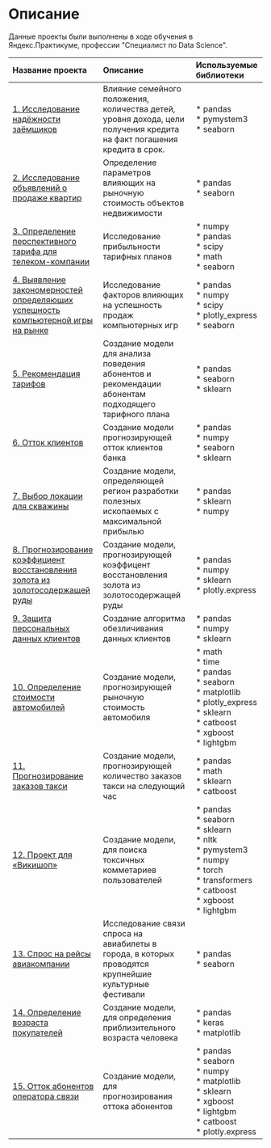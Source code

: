 # Описание #
Данные проекты были выполнены в ходе обучения в Яндекс.Практикуме, профессии "Специалист по Data Science".

| **Название проекта**                                                                                                                                                                                                                                                                                                                                                                                                                                                                                                                                                                                                                       | **Описание**                                                                                                           | **Используемые библиотеки** |
|:-------------------------------------------------------------------------------------------------------------------------------------------------------------------------------------------------------------------------------------------------------------------------------------------------------------------------------------------------------------------------------------------------------------------------------------------------------------------------------------------------------------------------------------------------------------------------------------------------------------------------------------------|:-----------------------------------------------------------------------------------------------------------------------| :------------------------- |
| [1. Исследование надёжности заёмщиков](https://github.com/parabatareek/DataScience/tree/main/Project%201%20-%20%D0%98%D1%81%D1%81%D0%BB%D0%B5%D0%B4%D0%BE%D0%B2%D0%B0%D0%BD%D0%B8%D0%B5%20%D0%BD%D0%B0%D0%B4%D1%91%D0%B6%D0%BD%D0%BE%D1%81%D1%82%D0%B8%20%D0%B7%D0%B0%D1%91%D0%BC%D1%89%D0%B8%D0%BA%D0%BE%D0%B2)                                                                                                                                                                                                                                                                                                                           | Влияние семейного положения, количества детей, уровня дохода, цели получения кредита на факт погашения кредита в срок. | * pandas<br> * pymystem3<br> * seaborn<br> |
| [2. Исследование объявлений о продаже квартир](https://github.com/parabatareek/DataScience/tree/main/Project%202%20-%20%D0%98%D1%81%D1%81%D0%BB%D0%B5%D0%B4%D0%BE%D0%B2%D0%B0%D0%BD%D0%B8%D0%B5%20%D0%BE%D0%B1%D1%8A%D1%8F%D0%B2%D0%BB%D0%B5%D0%BD%D0%B8%D0%B9%20%D0%BE%20%D0%BF%D1%80%D0%BE%D0%B4%D0%B0%D0%B6%D0%B5%20%D0%BA%D0%B2%D0%B0%D1%80%D1%82%D0%B8%D1%80)                                                                                                                                                                                                                                                                         | Определение параметров влияющих на рыночную стоимость объектов недвижимости                                            | * pandas<br> * seaborn<br> |
| [3. Определение перспективного тарифа для телеком-компании](https://github.com/parabatareek/DataScience/tree/main/Project%203%20-%20%D0%9E%D0%BF%D1%80%D0%B5%D0%B4%D0%B5%D0%BB%D0%B5%D0%BD%D0%B8%D0%B5%20%D0%BF%D0%B5%D1%80%D1%81%D0%BF%D0%B5%D0%BA%D1%82%D0%B8%D0%B2%D0%BD%D0%BE%D0%B3%D0%BE%20%D1%82%D0%B0%D1%80%D0%B8%D1%84%D0%B0%20%D0%B4%D0%BB%D1%8F%20%D1%82%D0%B5%D0%BB%D0%B5%D0%BA%D0%BE%D0%BC-%D0%BA%D0%BE%D0%BC%D0%BF%D0%B0%D0%BD%D0%B8%D0%B8)                                                                                                                                                                                   | Исследование прибыльности тарифных планов                                                                              | * numpy<br> * pandas<br> * scipy<br> * math<br> * seaborn<br> |
| [4. Выявление закономерностей определяющих успешность компьютерной игры на рынке](https://github.com/parabatareek/DataScience/tree/main/Project%204%20-%20%D0%92%D1%8B%D1%8F%D0%B2%D0%BB%D0%B5%D0%BD%D0%B8%D0%B5%20%D0%B7%D0%B0%D0%BA%D0%BE%D0%BD%D0%BE%D0%BC%D0%B5%D1%80%D0%BD%D0%BE%D1%81%D1%82%D0%B5%D0%B9%20%D0%BE%D0%BF%D1%80%D0%B5%D0%B4%D0%B5%D0%BB%D1%8F%D1%8E%D1%89%D0%B8%D1%85%20%D1%83%D1%81%D0%BF%D0%B5%D1%88%D0%BD%D0%BE%D1%81%D1%82%D1%8C%20%D0%BA%D0%BE%D0%BC%D0%BF%D1%8C%D1%8E%D1%82%D0%B5%D1%80%D0%BD%D0%BE%D0%B9%20%D0%B8%D0%B3%D1%80%D1%8B%20%D0%BD%D0%B0%20%D1%80%D1%8B%D0%BD%D0%BA%D0%B5)                             | Исследование факторов влияющих на успешность продаж компьютерных игр                                                   | * pandas<br> * numpy<br> * scipy<br> * plotly_express<br> * seaborn<br> |
| [5. Рекомендация тарифов](https://github.com/parabatareek/DataScience/tree/main/Project%205%20-%20%D0%9C%D0%BE%D0%B4%D0%B5%D0%BB%D1%8C%20%D1%80%D0%B5%D0%BA%D0%BE%D0%BC%D0%B5%D0%BD%D0%B4%D0%B0%D1%86%D0%B8%D0%B9%20%D1%82%D0%B0%D1%80%D0%B8%D1%84%D0%BD%D0%BE%D0%B3%D0%BE%20%D0%BF%D0%BB%D0%B0%D0%BD%D0%B0)                                                                                                                                                                                                                                                                                                                               | Создание модели для анализа поведения абонентов и рекомендации абонентам подходящего тарифного плана                   | * pandas<br> * seaborn<br> * sklearn |
| [6. Отток клиентов](https://github.com/parabatareek/DataScience/tree/main/Project%206%20-%20%D0%9C%D0%BE%D0%B4%D0%B5%D0%BB%D1%8C%20%D0%BF%D1%80%D0%BE%D0%B3%D0%BD%D0%BE%D0%B7%D0%B8%D1%80%D0%BE%D0%B2%D0%B0%D0%BD%D0%B8%D1%8F%20%D0%BE%D1%82%D1%82%D0%BE%D0%BA%D0%B0%20%D0%BA%D0%BB%D0%B8%D0%B5%D0%BD%D1%82%D0%BE%D0%B2%20%D0%B1%D0%B0%D0%BD%D0%BA%D0%B0)                                                                                                                                                                                                                                                                                  | Создание модели прогнозирующей отток клиентов банка                                                                    | * pandas<br> * numpy<br> * seaborn<br> * sklearn |
| [7. Выбор локации для скважины](https://github.com/parabatareek/DataScience/tree/main/Project%207%20-%20%D0%9C%D0%BE%D0%B4%D0%B5%D0%BB%D1%8C%20%D0%BF%D1%80%D0%BE%D0%B3%D0%BD%D0%BE%D0%B7%D0%B8%D1%80%D0%BE%D0%B2%D0%B0%D0%BD%D0%B8%D1%8F%20%D1%80%D0%B5%D0%B3%D0%B8%D0%BE%D0%BD%D0%B0%20%D1%80%D0%B0%D0%B7%D1%80%D0%B0%D0%B1%D0%BE%D1%82%D0%BA%D0%B8%20%D0%BF%D0%BE%D0%BB%D0%B5%D0%B7%D0%BD%D1%8B%D1%85%20%D0%B8%D1%81%D0%BA%D0%BE%D0%BF%D0%B0%D0%B5%D0%BC%D1%8B%D1%85)                                                                                                                                                                   | Создание модели, определяющей регион разработки полезных ископаемых с максимальной прибылью                            | * pandas<br> * sklearn<br> * numpy |
| [8. Прогнозирование коэффициент восстановления золота из золотосодержащей руды](https://github.com/parabatareek/DataScience/tree/main/Project%208%20-%20%D0%9C%D0%BE%D0%B4%D0%B5%D0%BB%D1%8C%20%D0%BF%D1%80%D0%BE%D0%B3%D0%BD%D0%BE%D0%B7%D0%B8%D1%80%D0%BE%D0%B2%D0%B0%D0%BD%D0%B8%D1%8F%20%D0%BA%D0%BE%D1%8D%D1%84%D1%84%D0%B8%D1%86%D0%B8%D0%B5%D0%BD%D1%82%20%D0%B2%D0%BE%D1%81%D1%81%D1%82%D0%B0%D0%BD%D0%BE%D0%B2%D0%BB%D0%B5%D0%BD%D0%B8%D1%8F%20%D0%B7%D0%BE%D0%BB%D0%BE%D1%82%D0%B0%20%D0%B8%D0%B7%20%D0%B7%D0%BE%D0%BB%D0%BE%D1%82%D0%BE%D1%81%D0%BE%D0%B4%D0%B5%D1%80%D0%B6%D0%B0%D1%89%D0%B5%D0%B9%20%D1%80%D1%83%D0%B4%D1%8B) | Создание модели, прогнозирующей коэффицент восстановления золота из золотосодержащей руды                              | * pandas<br> * numpy<br> * sklearn<br> * plotly.express |
| [9. Защита персональных данных клиентов](https://github.com/parabatareek/DataScience/tree/main/Project%209%20-%20%D0%90%D0%BB%D0%B3%D0%BE%D1%80%D0%B8%D1%82%D0%BC%20%D0%BE%D0%B1%D0%B5%D0%B7%D0%BB%D0%B8%D1%87%D0%B8%D0%B2%D0%B0%D0%BD%D0%B8%D1%8F%20%D0%B4%D0%B0%D0%BD%D0%BD%D1%8B%D1%85%20%D0%BA%D0%BB%D0%B8%D0%B5%D0%BD%D1%82%D0%BE%D0%B2)                                                                                                                                                                                                                                                                                              | Создание алгоритма обезличивания данных клиентов                                                                       | * pandas<br> * numpy<br> * sklearn |
| [10. Определение стоимости автомобилей](https://github.com/parabatareek/DataScience/tree/main/Project%2010%20-%20%D0%9C%D0%BE%D0%B4%D0%B5%D0%BB%D1%8C%20%D0%BF%D1%80%D0%BE%D0%B3%D0%BD%D0%BE%D0%B7%D0%B8%D1%80%D0%BE%D0%B2%D0%B0%D0%BD%D0%B8%D1%8F%20%D1%81%D1%82%D0%BE%D0%B8%D0%BC%D0%BE%D1%81%D1%82%D0%B8%20%D0%B0%D0%B2%D1%82%D0%BE%D0%BC%D0%BE%D0%B1%D0%B8%D0%BB%D1%8F)                                                                                                                                                                                                                                                                | Создание модели, прогнозирующей рыночную стоимость автомобиля                                                          | * math<br> * time<br> * pandas<br> * seaborn<br> * matplotlib<br> * plotly_express<br> * sklearn<br> * catboost<br> * xgboost<br> * lightgbm |
| [11. Прогнозирование заказов такси](https://github.com/parabatareek/DataScience/tree/main/Project%2011%20-%20%D0%9C%D0%BE%D0%B4%D0%B5%D0%BB%D1%8C%20%D0%BF%D1%80%D0%BE%D0%B3%D0%BD%D0%BE%D0%B7%D0%B8%D1%80%D0%BE%D0%B2%D0%B0%D0%BD%D0%B8%D1%8F%20%D0%B7%D0%B0%D0%BA%D0%B0%D0%B7%D0%BE%D0%B2%20%D1%82%D0%B0%D0%BA%D1%81%D0%B8)                                                                                                                                                                                                                                                                                                              | Создание модели, прогнозирующей количество заказов такси на следующий час                                              | * pandas<br> * math<br> * sklearn<br> * catboost<br> |
| [12. Проект для «Викишоп»](https://github.com/parabatareek/DataScience/tree/main/Project%2012%20-%20%D0%9C%D0%BE%D0%B4%D0%B5%D0%BB%D1%8C%20%D0%BF%D0%BE%D0%B8%D1%81%D0%BA%D0%B0%20%D1%82%D0%BE%D0%BA%D1%81%D0%B8%D1%87%D0%BD%D1%8B%D1%85%20%D0%BA%D0%BE%D0%BC%D0%BC%D0%B5%D0%BD%D1%82%D0%B0%D1%80%D0%B8%D0%B5%D0%B2)                                                                                                                                                                                                                                                                                                                       | Создание модели, для поиска токсичных комметариев пользователей                                                        | * pandas<br> * seaborn<br> * sklearn<br> * nltk<br> * pymystem3<br> * numpy<br> * torch<br> * transformers<br> * catboost<br> * xgboost<br> * lightgbm |
| [13. Спрос на рейсы авиакомпании](https://github.com/parabatareek/DataScience/tree/main/Project%2013%20-%20%D0%90%D0%BD%D0%B0%D0%BB%D0%B8%D0%B7%20%D1%81%D0%BF%D1%80%D0%BE%D1%81%D0%B0%20%D0%BD%D0%B0%20%D0%B0%D0%B2%D0%B8%D0%B0%D0%B1%D0%B8%D0%BB%D0%B5%D1%82%D1%8B)                                                                                                                                                                                                                                                                                                                                                                      | Исследование связи спроса на авиабилеты в города, в которых проводятся крупнейшие культурные фестивали                 | * pandas<br> * seaborn |
| [14. Определение возраста покупателей](https://github.com/parabatareek/DataScience/tree/main/Project%2014%20-%20%D0%9C%D0%BE%D0%B4%D0%B5%D0%BB%D1%8C%20%D0%BE%D0%BF%D1%80%D0%B5%D0%B4%D0%B5%D0%BB%D0%B5%D0%BD%D0%B8%D1%8F%20%D0%B2%D0%BE%D0%B7%D1%80%D0%B0%D1%81%D1%82%D0%B0%20%D1%87%D0%B5%D0%BB%D0%BE%D0%B2%D0%B5%D0%BA%D0%B0)                                                                                                                                                                                                                                                                                                           | Создание модели, для определения приблизительного возраста человека                                                    | * pandas<br> * keras<br> * matplotlib |
| [15. Отток абонентов оператора связи](https://github.com/parabatareek/DataScience/tree/main/Project%2015%20-%20%D0%9C%D0%BE%D0%B4%D0%B5%D0%BB%D1%8C%20%D0%BF%D1%80%D0%BE%D0%B3%D0%BD%D0%BE%D0%B7%D0%B0%20%D0%BE%D1%82%D1%82%D0%BE%D0%BA%D0%B0%20%D0%B0%D0%B1%D0%BE%D0%BD%D0%B5%D0%BD%D1%82%D0%BE%D0%B2)                                                                                                                                                                                                                                                                                                                                    | Создание модели, для прогнозирования оттока абонентов                                                                  | * pandas<br> * seaborn<br> * numpy<br> * matplotlib<br> * sklearn<br> * xgboost<br> * lightgbm<br> * catboost<br> * plotly.express<br> |
